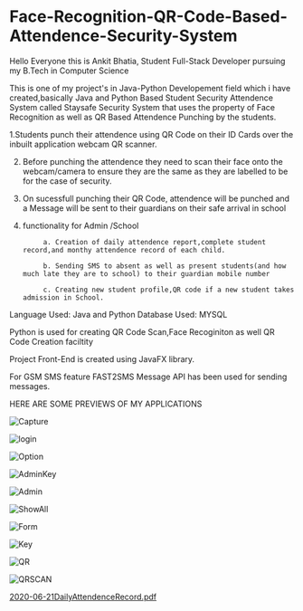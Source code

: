 # Face-Recognition-QR-Code-Based-Attendence-Security-System

Hello Everyone this is Ankit Bhatia, Student Full-Stack Developer pursuing my B.Tech in Computer Science

This is one of my project's in Java-Python Developement field  which i have created,basically Java and Python Based 
Student Security Attendence System called Staysafe Security System that uses the property of Face Recognition as well as QR Based Attendence Punching by the students.

1.Students punch their attendence using QR Code on their ID Cards over the inbuilt application webcam QR scanner.

2. Before punching the attendence they need to scan their face onto the webcam/camera to ensure they are the same as they are labelled to be for the case of security.


3. On sucessfull punching their QR Code, attendence will be punched and a Message will be sent to their guardians on their safe arrival in school


4. functionality for Admin /School

			a. Creation of daily attendence report,complete student record,and monthy attendence record of each child.

			b. Sending SMS to absent as well as present students(and how much late they are to school) to their guardian mobile number

			c. Creating new student profile,QR code if a new student takes admission in School.

Language Used: Java and Python
Database Used: MYSQL


Python is used for creating QR Code Scan,Face Recoginiton as well QR Code Creation faciltity

Project Front-End is created using JavaFX library.

For GSM SMS feature FAST2SMS Message API has been used for sending messages.


HERE ARE SOME PREVIEWS OF MY APPLICATIONS 












![Capture](https://user-images.githubusercontent.com/60085587/85238377-208ed580-b44b-11ea-986f-6201e6fcdc06.PNG)

![login](https://user-images.githubusercontent.com/60085587/85238383-2389c600-b44b-11ea-9854-c2d57c94a8eb.PNG)

![Option](https://user-images.githubusercontent.com/60085587/85238384-24225c80-b44b-11ea-950e-cb2c1d7ebae1.PNG)

![AdminKey](https://user-images.githubusercontent.com/60085587/85238376-1ff63f00-b44b-11ea-8e9c-b231590cd8b9.PNG)

![Admin](https://user-images.githubusercontent.com/60085587/85238375-1ec51200-b44b-11ea-8d8c-f37f52ad7ad4.PNG)

![ShowAll](https://user-images.githubusercontent.com/60085587/85238385-24baf300-b44b-11ea-82cc-6ad25a3294c6.PNG)

![Form](https://user-images.githubusercontent.com/60085587/85238378-21c00280-b44b-11ea-9cac-7f0a939d3e6a.PNG)

![Key](https://user-images.githubusercontent.com/60085587/85238380-22f12f80-b44b-11ea-811f-b4d392934cc4.PNG)

![QR](https://user-images.githubusercontent.com/60085587/85238470-c04c6380-b44b-11ea-9f5b-012e8914d7c2.PNG)

![QRSCAN](https://user-images.githubusercontent.com/60085587/85330498-24296780-b4f2-11ea-920c-adc231536b77.PNG)


[2020-06-21DailyAttendenceRecord.pdf](https://github.com/ankit1222000/Face-Recognition-QR-Code-Based-Attendence-Security-System/files/4810582/2020-06-21DailyAttendenceRecord.pdf)



